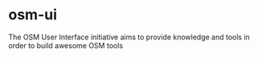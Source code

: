 # osm-ui
The OSM User Interface initiative aims to provide knowledge and tools in order to build awesome OSM tools
